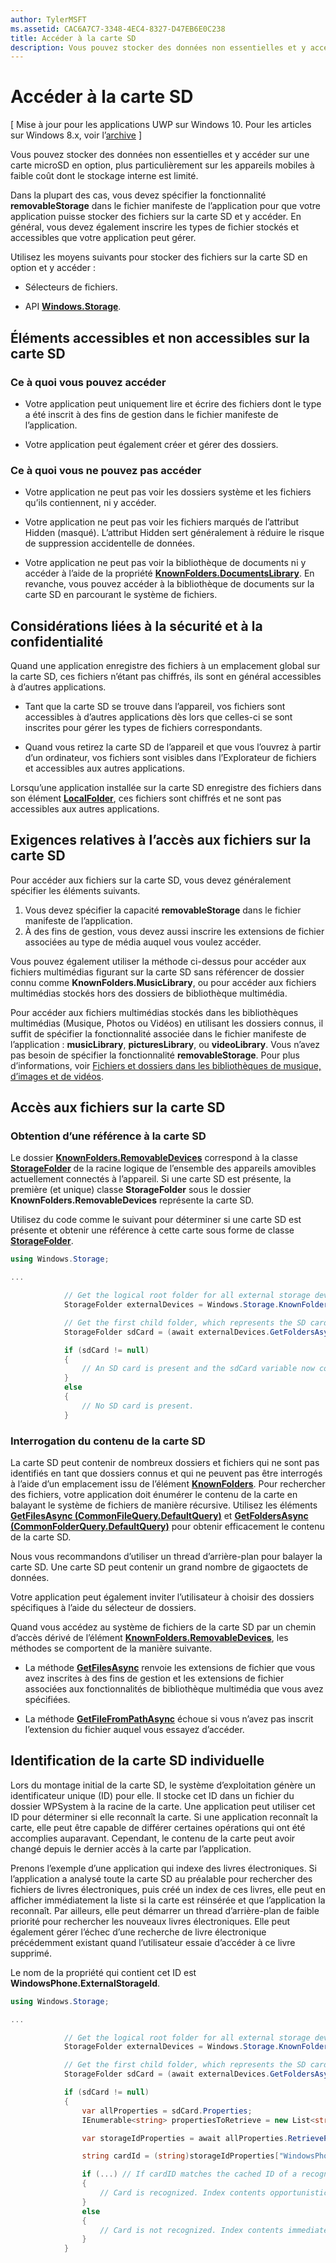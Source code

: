 ```yaml
---
author: TylerMSFT
ms.assetid: CAC6A7C7-3348-4EC4-8327-D47EB6E0C238
title: Accéder à la carte SD
description: Vous pouvez stocker des données non essentielles et y accéder sur une carte microSD en option, plus particulièrement sur les appareils mobiles à faible coût dont le stockage interne est limité.
---
```

# Accéder à la carte SD

\[ Mise à jour pour les applications UWP sur Windows 10. Pour les articles sur Windows 8.x, voir l’[archive](http://go.microsoft.com/fwlink/p/?linkid=619132) \]


Vous pouvez stocker des données non essentielles et y accéder sur une carte microSD en option, plus particulièrement sur les appareils mobiles à faible coût dont le stockage interne est limité.

Dans la plupart des cas, vous devez spécifier la fonctionnalité **removableStorage** dans le fichier manifeste de l’application pour que votre application puisse stocker des fichiers sur la carte SD et y accéder. En général, vous devez également inscrire les types de fichier stockés et accessibles que votre application peut gérer.

Utilisez les moyens suivants pour stocker des fichiers sur la carte SD en option et y accéder :

- Sélecteurs de fichiers.

- API [**Windows.Storage**](https://msdn.microsoft.com/library/windows/apps/br227346).

## Éléments accessibles et non accessibles sur la carte SD

### Ce à quoi vous pouvez accéder

- Votre application peut uniquement lire et écrire des fichiers dont le type a été inscrit à des fins de gestion dans le fichier manifeste de l’application.

- Votre application peut également créer et gérer des dossiers.

### Ce à quoi vous ne pouvez pas accéder

- Votre application ne peut pas voir les dossiers système et les fichiers qu’ils contiennent, ni y accéder.

- Votre application ne peut pas voir les fichiers marqués de l’attribut Hidden (masqué). L’attribut Hidden sert généralement à réduire le risque de suppression accidentelle de données.

- Votre application ne peut pas voir la bibliothèque de documents ni y accéder à l’aide de la propriété [**KnownFolders.DocumentsLibrary**](https://msdn.microsoft.com/library/windows/apps/br227152). En revanche, vous pouvez accéder à la bibliothèque de documents sur la carte SD en parcourant le système de fichiers.

## Considérations liées à la sécurité et à la confidentialité

Quand une application enregistre des fichiers à un emplacement global sur la carte SD, ces fichiers n’étant pas chiffrés, ils sont en général accessibles à d’autres applications.

- Tant que la carte SD se trouve dans l’appareil, vos fichiers sont accessibles à d’autres applications dès lors que celles-ci se sont inscrites pour gérer les types de fichiers correspondants.

- Quand vous retirez la carte SD de l’appareil et que vous l’ouvrez à partir d’un ordinateur, vos fichiers sont visibles dans l’Explorateur de fichiers et accessibles aux autres applications.

Lorsqu’une application installée sur la carte SD enregistre des fichiers dans son élément [**LocalFolder**](https://msdn.microsoft.com/library/windows/apps/br241621), ces fichiers sont chiffrés et ne sont pas accessibles aux autres applications.

## Exigences relatives à l’accès aux fichiers sur la carte SD

Pour accéder aux fichiers sur la carte SD, vous devez généralement spécifier les éléments suivants.

1.  Vous devez spécifier la capacité **removableStorage** dans le fichier manifeste de l’application.
2.  À des fins de gestion, vous devez aussi inscrire les extensions de fichier associées au type de média auquel vous voulez accéder.

Vous pouvez également utiliser la méthode ci-dessus pour accéder aux fichiers multimédias figurant sur la carte SD sans référencer de dossier connu comme **KnownFolders.MusicLibrary**, ou pour accéder aux fichiers multimédias stockés hors des dossiers de bibliothèque multimédia.

Pour accéder aux fichiers multimédias stockés dans les bibliothèques multimédias (Musique, Photos ou Vidéos) en utilisant les dossiers connus, il suffit de spécifier la fonctionnalité associée dans le fichier manifeste de l’application : **musicLibrary**, **picturesLibrary**, ou **videoLibrary**. Vous n’avez pas besoin de spécifier la fonctionnalité **removableStorage**. Pour plus d’informations, voir [Fichiers et dossiers dans les bibliothèques de musique, d’images et de vidéos](quickstart-managing-folders-in-the-music-pictures-and-videos-libraries.md).

## Accès aux fichiers sur la carte SD

### Obtention d’une référence à la carte SD

Le dossier [**KnownFolders.RemovableDevices**](https://msdn.microsoft.com/library/windows/apps/br227158) correspond à la classe [**StorageFolder**](https://msdn.microsoft.com/library/windows/apps/br227230) de la racine logique de l’ensemble des appareils amovibles actuellement connectés à l’appareil. Si une carte SD est présente, la première (et unique) classe **StorageFolder** sous le dossier **KnownFolders.RemovableDevices** représente la carte SD.

Utilisez du code comme le suivant pour déterminer si une carte SD est présente et obtenir une référence à cette carte sous forme de classe [**StorageFolder**](https://msdn.microsoft.com/library/windows/apps/br227230).

```csharp
using Windows.Storage;

...

            // Get the logical root folder for all external storage devices.
            StorageFolder externalDevices = Windows.Storage.KnownFolders.RemovableDevices;

            // Get the first child folder, which represents the SD card.
            StorageFolder sdCard = (await externalDevices.GetFoldersAsync()).FirstOrDefault();

            if (sdCard != null)
            {
                // An SD card is present and the sdCard variable now contains a reference to it.
            }
            else
            {
                // No SD card is present.
            }
```

### Interrogation du contenu de la carte SD

La carte SD peut contenir de nombreux dossiers et fichiers qui ne sont pas identifiés en tant que dossiers connus et qui ne peuvent pas être interrogés à l’aide d’un emplacement issu de l’élément [**KnownFolders**](https://msdn.microsoft.com/library/windows/apps/br227151). Pour rechercher des fichiers, votre application doit énumérer le contenu de la carte en balayant le système de fichiers de manière récursive. Utilisez les éléments [**GetFilesAsync (CommonFileQuery.DefaultQuery)**](https://msdn.microsoft.com/library/windows/apps/br227274) et [**GetFoldersAsync (CommonFolderQuery.DefaultQuery)**](https://msdn.microsoft.com/library/windows/apps/br227281) pour obtenir efficacement le contenu de la carte SD.

Nous vous recommandons d’utiliser un thread d’arrière-plan pour balayer la carte SD. Une carte SD peut contenir un grand nombre de gigaoctets de données.

Votre application peut également inviter l’utilisateur à choisir des dossiers spécifiques à l’aide du sélecteur de dossiers.

Quand vous accédez au système de fichiers de la carte SD par un chemin d’accès dérivé de l’élément [**KnownFolders.RemovableDevices**](https://msdn.microsoft.com/library/windows/apps/br227158), les méthodes se comportent de la manière suivante.

-   La méthode [**GetFilesAsync**](https://msdn.microsoft.com/library/windows/apps/br227273) renvoie les extensions de fichier que vous avez inscrites à des fins de gestion et les extensions de fichier associées aux fonctionnalités de bibliothèque multimédia que vous avez spécifiées.

-   La méthode [**GetFileFromPathAsync**](https://msdn.microsoft.com/library/windows/apps/br227206) échoue si vous n’avez pas inscrit l’extension du fichier auquel vous essayez d’accéder.

## Identification de la carte SD individuelle

Lors du montage initial de la carte SD, le système d’exploitation génère un identificateur unique (ID) pour elle. Il stocke cet ID dans un fichier du dossier WPSystem à la racine de la carte. Une application peut utiliser cet ID pour déterminer si elle reconnaît la carte. Si une application reconnaît la carte, elle peut être capable de différer certaines opérations qui ont été accomplies auparavant. Cependant, le contenu de la carte peut avoir changé depuis le dernier accès à la carte par l’application.

Prenons l’exemple d’une application qui indexe des livres électroniques. Si l’application a analysé toute la carte SD au préalable pour rechercher des fichiers de livres électroniques, puis créé un index de ces livres, elle peut en afficher immédiatement la liste si la carte est réinsérée et que l’application la reconnaît. Par ailleurs, elle peut démarrer un thread d’arrière-plan de faible priorité pour rechercher les nouveaux livres électroniques. Elle peut également gérer l’échec d’une recherche de livre électronique précédemment existant quand l’utilisateur essaie d’accéder à ce livre supprimé.

Le nom de la propriété qui contient cet ID est **WindowsPhone.ExternalStorageId**.

```csharp
using Windows.Storage;

...

            // Get the logical root folder for all external storage devices.
            StorageFolder externalDevices = Windows.Storage.KnownFolders.RemovableDevices;

            // Get the first child folder, which represents the SD card.
            StorageFolder sdCard = (await externalDevices.GetFoldersAsync()).FirstOrDefault();

            if (sdCard != null)
            {
                var allProperties = sdCard.Properties;
                IEnumerable<string> propertiesToRetrieve = new List<string> { "WindowsPhone.ExternalStorageId" };

                var storageIdProperties = await allProperties.RetrievePropertiesAsync(propertiesToRetrieve);

                string cardId = (string)storageIdProperties["WindowsPhone.ExternalStorageId"];

                if (...) // If cardID matches the cached ID of a recognized card.
                {
                    // Card is recognized. Index contents opportunistically.
                }
                else
                {
                    // Card is not recognized. Index contents immediately.
                }
            }
```

 

 






<!--HONumber=May16_HO2-->


